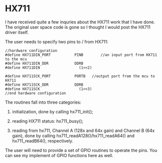 # HX711

I have received quite a few inquries about the HX711 work that I have done. The original user space code is gone so I thought I would post the HX711 driver itself.

The user needs to specify two pins to / from HX711: 

```
//hardware configuration
#define HX711DIN_PORT			PINB		//an input port from HX711 to the mcu
#define HX711DIN_DDR			DDRB
#define HX711DIN				  (1<<2)

#define HX711SCK_PORT			PORTB   //output port from the mcu to HX711
#define HX711SCK_DDR			DDRB
#define HX711SCK				  (1<<3)
//end hardware configuration
```


The routines fall into three categories:

1) initialization, done by calling hx711_init();

2) reading HX711 status: hx711_busy();

3) reading from hx711, Channel A (128x and 64x gain) and Channel B (64x gain), done by calling hx711_readA128()/hx711_readA64() and hx711_readB64(), respectively.

The user will need to provide a set of GPIO routines to operate the pins. You can see my implement of GPIO functions here as well.
